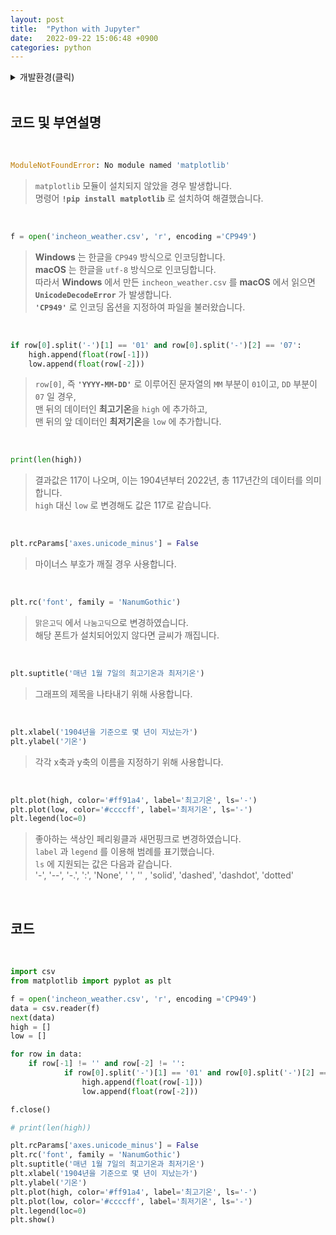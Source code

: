 ```yaml
---
layout: post
title:  "Python with Jupyter"
date:   2022-09-22 15:06:48 +0900
categories: python
---
```


<details>
<summary>개발환경(클릭)</summary>
<div markdown="1">

<br/>

![OS](https://img.shields.io/badge/OS-macOS%20Monterey-lightgray)
![Language](https://img.shields.io/badge/Language-Python-%234B8BBE)
![Platform](https://img.shields.io/badge/Platform-Jupyter-%23EB7425)
![Library](https://img.shields.io/badge/Library-Matplotlib-%23306998)
</div>
</details>

<br/>

## 코드 및 부연설명

<br/>

```python
ModuleNotFoundError: No module named 'matplotlib'
```
> `matplotlib` 모듈이 설치되지 않았을 경우 발생합니다.  
> 명령어 **`!pip install matplotlib`** 로 설치하여 해결했습니다.

<br/>

```python
f = open('incheon_weather.csv', 'r', encoding ='CP949')
```
> **Windows** 는 한글을 `CP949` 방식으로 인코딩합니다.  
> **macOS** 는 한글을 `utf-8` 방식으로 인코딩합니다.  
> 따라서 **Windows** 에서 만든 `incheon_weather.csv` 를 **macOS** 에서 읽으면 **`UnicodeDecodeError`** 가 발생합니다.  
> **`'CP949'`** 로 인코딩 옵션을 지정하여 파일을 불러왔습니다.

<br/>

```python
if row[0].split('-')[1] == '01' and row[0].split('-')[2] == '07':
    high.append(float(row[-1]))
    low.append(float(row[-2]))
```
> `row[0]`, 즉  **`'YYYY-MM-DD'`** 로 이루어진 문자열의 `MM` 부분이 `01`이고, `DD` 부분이 `07` 일 경우,  
> 맨 뒤의 데이터인 **최고기온**을 `high` 에 추가하고,  
> 맨 뒤의 앞 데이터인 **최저기온**을 `low` 에 추가합니다.

<br/>

```python
print(len(high))
```
> 결과값은 117이 나오며, 이는 1904년부터 2022년, 총 117년간의 데이터를 의미합니다.  
> `high` 대신 `low` 로 변경해도 값은 117로 같습니다.

<br/>

```python
plt.rcParams['axes.unicode_minus'] = False
```
> 마이너스 부호가 깨질 경우 사용합니다.

<br/>

```python
plt.rc('font', family = 'NanumGothic')
```
> `맑은고딕` 에서 `나눔고딕`으로 변경하였습니다.  
> 해당 폰트가 설치되어있지 않다면 글씨가 깨집니다.

<br/>

```python
plt.suptitle('매년 1월 7일의 최고기온과 최저기온')
```
> 그래프의 제목을 나타내기 위해 사용합니다.

<br/>

```python
plt.xlabel('1904년을 기준으로 몇 년이 지났는가')
plt.ylabel('기온')
```
> 각각 x축과 y축의 이름을 지정하기 위해 사용합니다.

<br/>

```python
plt.plot(high, color='#ff91a4', label='최고기온', ls='-')
plt.plot(low, color='#ccccff', label='최저기온', ls='-')
plt.legend(loc=0)
```
> 좋아하는 색상인 페리윙클과 새먼핑크로 변경하였습니다.  
> `label` 과 `legend` 를 이용해 범례를 표기했습니다.  
> `ls` 에 지원되는 값은 다음과 같습니다.  
> '-', '--', '-.', ':', 'None', ' ',  '' , 'solid', 'dashed', 'dashdot', 'dotted'

<br/>

## 코드

<br/>

<script src="https://gist.github.com/GHeeJeon/002c8dea5a01ec2857228527ed036752.js"></script>
```python
import csv
from matplotlib import pyplot as plt

f = open('incheon_weather.csv', 'r', encoding ='CP949')
data = csv.reader(f)
next(data)
high = []
low = []

for row in data:
    if row[-1] != '' and row[-2] != '':
            if row[0].split('-')[1] == '01' and row[0].split('-')[2] == '07':
                high.append(float(row[-1]))
                low.append(float(row[-2]))

f.close()

# print(len(high))

plt.rcParams['axes.unicode_minus'] = False
plt.rc('font', family = 'NanumGothic')
plt.suptitle('매년 1월 7일의 최고기온과 최저기온')
plt.xlabel('1904년을 기준으로 몇 년이 지났는가')
plt.ylabel('기온')
plt.plot(high, color='#ff91a4', label='최고기온', ls='-')
plt.plot(low, color='#ccccff', label='최저기온', ls='-')
plt.legend(loc=0)
plt.show()

```